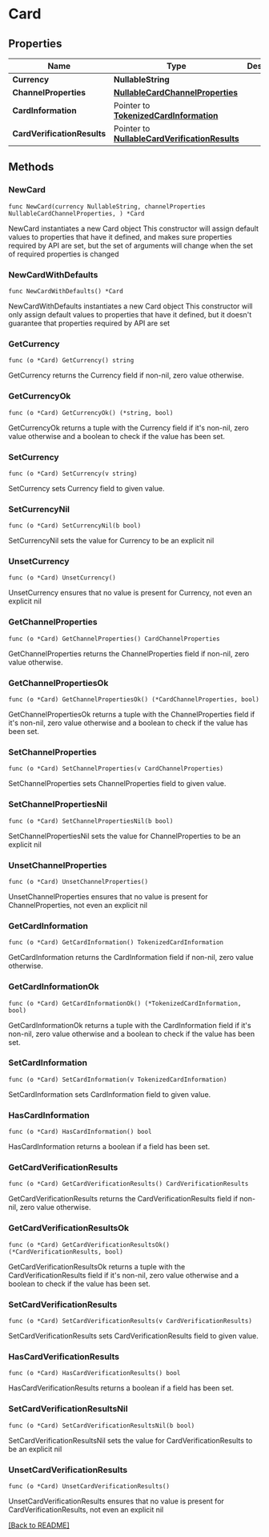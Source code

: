 # Card

## Properties

| Name | Type | Description | Notes |
| ------------ | ------------- | ------------- | ------------- |
| **Currency** | **NullableString** |  |  |
| **ChannelProperties** | [**NullableCardChannelProperties**](CardChannelProperties.md) |  |  |
| **CardInformation** | Pointer to [**TokenizedCardInformation**](TokenizedCardInformation.md) |  | [optional]  |
| **CardVerificationResults** | Pointer to [**NullableCardVerificationResults**](CardVerificationResults.md) |  | [optional]  |

## Methods

### NewCard

`func NewCard(currency NullableString, channelProperties NullableCardChannelProperties, ) *Card`

NewCard instantiates a new Card object
This constructor will assign default values to properties that have it defined,
and makes sure properties required by API are set, but the set of arguments
will change when the set of required properties is changed

### NewCardWithDefaults

`func NewCardWithDefaults() *Card`

NewCardWithDefaults instantiates a new Card object
This constructor will only assign default values to properties that have it defined,
but it doesn't guarantee that properties required by API are set

### GetCurrency

`func (o *Card) GetCurrency() string`

GetCurrency returns the Currency field if non-nil, zero value otherwise.

### GetCurrencyOk

`func (o *Card) GetCurrencyOk() (*string, bool)`

GetCurrencyOk returns a tuple with the Currency field if it's non-nil, zero value otherwise
and a boolean to check if the value has been set.

### SetCurrency

`func (o *Card) SetCurrency(v string)`

SetCurrency sets Currency field to given value.


### SetCurrencyNil

`func (o *Card) SetCurrencyNil(b bool)`

 SetCurrencyNil sets the value for Currency to be an explicit nil

### UnsetCurrency
`func (o *Card) UnsetCurrency()`

UnsetCurrency ensures that no value is present for Currency, not even an explicit nil
### GetChannelProperties

`func (o *Card) GetChannelProperties() CardChannelProperties`

GetChannelProperties returns the ChannelProperties field if non-nil, zero value otherwise.

### GetChannelPropertiesOk

`func (o *Card) GetChannelPropertiesOk() (*CardChannelProperties, bool)`

GetChannelPropertiesOk returns a tuple with the ChannelProperties field if it's non-nil, zero value otherwise
and a boolean to check if the value has been set.

### SetChannelProperties

`func (o *Card) SetChannelProperties(v CardChannelProperties)`

SetChannelProperties sets ChannelProperties field to given value.


### SetChannelPropertiesNil

`func (o *Card) SetChannelPropertiesNil(b bool)`

 SetChannelPropertiesNil sets the value for ChannelProperties to be an explicit nil

### UnsetChannelProperties
`func (o *Card) UnsetChannelProperties()`

UnsetChannelProperties ensures that no value is present for ChannelProperties, not even an explicit nil
### GetCardInformation

`func (o *Card) GetCardInformation() TokenizedCardInformation`

GetCardInformation returns the CardInformation field if non-nil, zero value otherwise.

### GetCardInformationOk

`func (o *Card) GetCardInformationOk() (*TokenizedCardInformation, bool)`

GetCardInformationOk returns a tuple with the CardInformation field if it's non-nil, zero value otherwise
and a boolean to check if the value has been set.

### SetCardInformation

`func (o *Card) SetCardInformation(v TokenizedCardInformation)`

SetCardInformation sets CardInformation field to given value.

### HasCardInformation

`func (o *Card) HasCardInformation() bool`

HasCardInformation returns a boolean if a field has been set.

### GetCardVerificationResults

`func (o *Card) GetCardVerificationResults() CardVerificationResults`

GetCardVerificationResults returns the CardVerificationResults field if non-nil, zero value otherwise.

### GetCardVerificationResultsOk

`func (o *Card) GetCardVerificationResultsOk() (*CardVerificationResults, bool)`

GetCardVerificationResultsOk returns a tuple with the CardVerificationResults field if it's non-nil, zero value otherwise
and a boolean to check if the value has been set.

### SetCardVerificationResults

`func (o *Card) SetCardVerificationResults(v CardVerificationResults)`

SetCardVerificationResults sets CardVerificationResults field to given value.

### HasCardVerificationResults

`func (o *Card) HasCardVerificationResults() bool`

HasCardVerificationResults returns a boolean if a field has been set.

### SetCardVerificationResultsNil

`func (o *Card) SetCardVerificationResultsNil(b bool)`

 SetCardVerificationResultsNil sets the value for CardVerificationResults to be an explicit nil

### UnsetCardVerificationResults
`func (o *Card) UnsetCardVerificationResults()`

UnsetCardVerificationResults ensures that no value is present for CardVerificationResults, not even an explicit nil

[[Back to README]](../../README.md)


